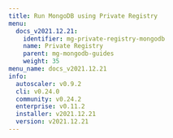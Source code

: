```yaml
---
title: Run MongoDB using Private Registry
menu:
  docs_v2021.12.21:
    identifier: mg-private-registry-mongodb
    name: Private Registry
    parent: mg-mongodb-guides
    weight: 35
menu_name: docs_v2021.12.21
info:
  autoscaler: v0.9.2
  cli: v0.24.0
  community: v0.24.2
  enterprise: v0.11.2
  installer: v2021.12.21
  version: v2021.12.21
---
```


